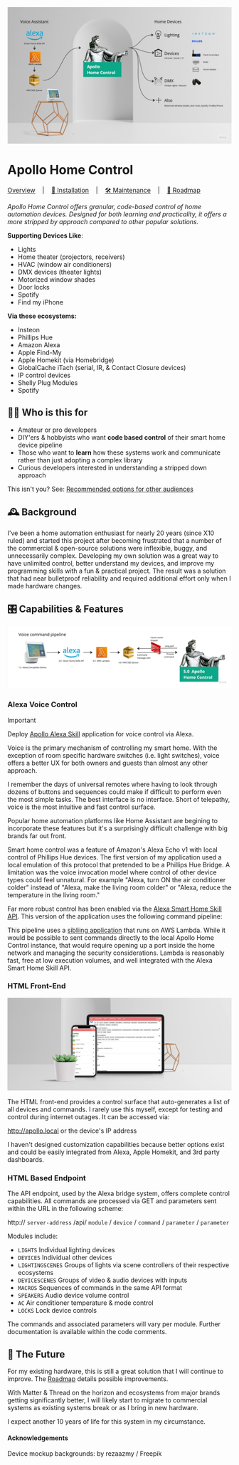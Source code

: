 ![Overview diagram](documentation/images/overviewDiagram.jpeg)

# Apollo Home Control

<u>Overview</u> &nbsp;&nbsp;&nbsp;|&nbsp;&nbsp;&nbsp; [🧭 Installation](./documentation/installation.md) &nbsp;&nbsp;&nbsp;|&nbsp;&nbsp;&nbsp; [🛠️ Maintenance](./documentation/maintenance.md) &nbsp;&nbsp;&nbsp;|&nbsp;&nbsp;&nbsp; [🔮 Roadmap](./documentation/roadmap.md)

*Apollo Home Control offers granular, code-based control of home automation devices. 
Designed for both learning and practicality, it offers a more stripped by approach compared to other popular solutions.*

**Supporting Devices Like**:
- Lights
- Home theater (projectors, receivers)
- HVAC (window air conditioners)
- DMX devices (theater lights)
- Motorized window shades
- Door locks
- Spotify
- Find my iPhone

**Via these ecosystems:**
-  Insteon
-  Phillips Hue
-  Amazon Alexa
-  Apple Find-My
-  Apple Homekit (via Homebridge)
-  GlobalCache iTach (serial, IR, & Contact Closure devices)
-  IP control devices
-  Shelly Plug Modules
-  Spotify


## 🙋‍♂️ Who is this for

- Amateur or pro developers
- DIY'ers & hobbyists who want **code based control** of their smart home device pipeline
- Those who want to **learn** how these systems work and communicate rather than just adopting a complex library
- Curious developers interested in understanding a stripped down approach

This isn't you? See: [Recommended options for other audiences](./documentation/homeAutomationOptions.md)



## 🕰️ Background

I've been a home automation enthusiast for nearly 20 years (since X10 ruled) and started this project after becoming frustrated that a number of the commercial & open-source solutions were inflexible, buggy, and unnecessarily complex. Developing my own solution was a great way to have unlimited control, better understand my devices, and improve my programming skills with a fun & practical project. The result was a solution that had near bulletproof reliability and required additional effort only when I made hardware changes.


## 🎛️ Capabilities & Features


![1 Alexa devices > 2 Smart Home Skills API > 3 AWS Lambda > 4 AWS SQS Queue > 5 Apollo Home Control](documentation/images/voiceDiagram.jpeg)

### Alexa Voice Control

> [!IMPORTANT] 
> Deploy [Apollo Alexa Skill](https://github.com/raypp2/Apollo-Alexa-Skill) application for voice control via Alexa.

Voice is the primary mechanism of controlling my smart home. With the exception of room specific hardware switches (i.e. light switches), voice offers a better UX for both owners and guests than almost any other approach.

I remember the days of universal remotes where having to look through dozens of buttons and sequences could make if difficult to perform even the most simple tasks. The best interface is no interface. Short of telepathy, voice is the most intuitive and fast control surface. 

Popular home automation platforms like Home Assistant are begining to incorporate these features but it's a surprisingly difficult challenge with big brands far out front.

Smart home control was a feature of Amazon's Alexa Echo v1 with local control of Phillips Hue devices. The first version of my application used a local emulation of this protocol that pretended to be a Phillips Hue Bridge. A limitation was the voice invocation model where control of other device types could feel unnatural. For example "Alexa, turn ON the air conditioner colder" instead of "Alexa, make the living room colder" or "Alexa, reduce the temperature in the living room."

Far more robust control has been enabled via the [Alexa Smart Home Skill API](https://developer.amazon.com/en-US/docs/alexa/smarthome/understand-the-smart-home-skill-api.html). This version of the application uses the following command pipeline:

This pipeline uses a [sibliing application](https://github.com/raypp2/Apollo-Alexa-Skill) that runs on AWS Lambda. While it would be possible to sent commands directly to the local Apollo Home Control instance, that would require opening up a port inside the home network and managing the security considerations. Lambda is reasonably fast, free at low execution volumes, and well integrated with the Alexa Smart Home Skill API.


### HTML Front-End

![Screenshots of web UI](documentation/images/webUIMockup.jpg)

The HTML front-end provides a control surface that auto-generates a list of all devices and commands. I rarely use this myself, except for testing and control during internet outages. It can be accessed via:

http://apollo.local or the device's IP address

I haven't designed customization capabilities because better options exist and could be easily integrated from Alexa, Apple Homekit, and 3rd party dashboards.

### HTML Based Endpoint

The API endpoint, used by the Alexa bridge system, offers complete control capabilities. All commands are processed via GET and parameters sent within the URL in the following scheme:

http:// `server-address` /api/ `module` /  `device`  /  `command`  /  `parameter`  /  `parameter`

Modules include:
- `LIGHTS`  Individual lighting devices
- `DEVICES` Individual other devices
- `LIGHTINGSCENES` Groups of lights via scene controllers of their respective ecosystems
- `DEVICESCENES` Groups of video & audio devices with inputs
- `MACROS` Sequences of commands in the same API format
- `SPEAKERS` Audio device volume control
- `AC` Air conditioner temperature & mode control
- `LOCKS` Lock device controls

The commands and associated parameters will vary per module. Further documentation is available within the code comments.

## 🔮 The Future

For my existing hardware, this is still a great solution that I will continue to improve. The [Roadmap](./documentation/roadmap.md) details possible improvements.

With Matter & Thread on the horizon and ecosystems from major brands getting significantly better, I will likely start to migrate to commercial systems as existing systems break or as I bring in new hardware. 

I expect another 10 years of life for this system in my circumstance.

#### Acknowledgements

Device mockup backgrounds: by rezaazmy / Freepik